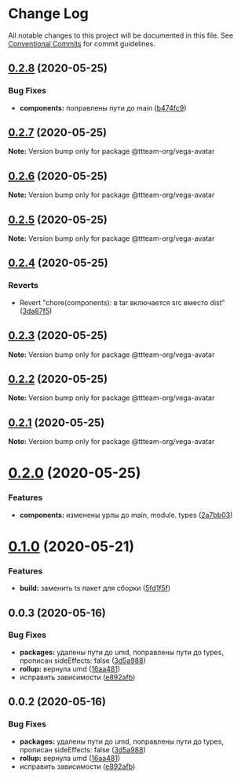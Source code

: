 # Change Log

All notable changes to this project will be documented in this file.
See [Conventional Commits](https://conventionalcommits.org) for commit guidelines.

## [0.2.8](https://github.com/ttteam-org/ttteam-vega-ui/compare/@ttteam-org/vega-avatar@0.2.7...@ttteam-org/vega-avatar@0.2.8) (2020-05-25)


### Bug Fixes

* **components:** поправлены пути до main ([b474fc9](https://github.com/ttteam-org/ttteam-vega-ui/commit/b474fc94fd90b0d4dd791935251d21d8541b77f9))





## [0.2.7](https://github.com/ttteam-org/ttteam-vega-ui/compare/@ttteam-org/vega-avatar@0.2.6...@ttteam-org/vega-avatar@0.2.7) (2020-05-25)

**Note:** Version bump only for package @ttteam-org/vega-avatar





## [0.2.6](https://github.com/ttteam-org/ttteam-vega-ui/compare/@ttteam-org/vega-avatar@0.2.5...@ttteam-org/vega-avatar@0.2.6) (2020-05-25)

**Note:** Version bump only for package @ttteam-org/vega-avatar





## [0.2.5](https://github.com/ttteam-org/ttteam-vega-ui/compare/@ttteam-org/vega-avatar@0.2.4...@ttteam-org/vega-avatar@0.2.5) (2020-05-25)

**Note:** Version bump only for package @ttteam-org/vega-avatar





## [0.2.4](https://github.com/ttteam-org/ttteam-vega-ui/compare/@ttteam-org/vega-avatar@0.2.3...@ttteam-org/vega-avatar@0.2.4) (2020-05-25)


### Reverts

* Revert "chore(components): в tar включается src вместо dist" ([3da87f5](https://github.com/ttteam-org/ttteam-vega-ui/commit/3da87f523e514c40c18815a6f2e44a6dbdd502b7))





## [0.2.3](https://github.com/ttteam-org/ttteam-vega-ui/compare/@ttteam-org/vega-avatar@0.2.1...@ttteam-org/vega-avatar@0.2.3) (2020-05-25)

**Note:** Version bump only for package @ttteam-org/vega-avatar





## [0.2.2](https://github.com/ttteam-org/ttteam-vega-ui/compare/@ttteam-org/vega-avatar@0.2.1...@ttteam-org/vega-avatar@0.2.2) (2020-05-25)

**Note:** Version bump only for package @ttteam-org/vega-avatar





## [0.2.1](https://github.com/ttteam-org/ttteam-vega-ui/compare/@ttteam-org/vega-avatar@0.2.0...@ttteam-org/vega-avatar@0.2.1) (2020-05-25)

**Note:** Version bump only for package @ttteam-org/vega-avatar





# [0.2.0](https://github.com/ttteam-org/ttteam-vega-ui/compare/@ttteam-org/vega-avatar@0.1.0...@ttteam-org/vega-avatar@0.2.0) (2020-05-25)


### Features

* **components:** изменены урлы до main, module. types ([2a7bb03](https://github.com/ttteam-org/ttteam-vega-ui/commit/2a7bb0354a083e034a49ed7e3709283dec0b7381))





# [0.1.0](https://github.com/ttteam-org/ttteam-vega-ui/compare/@ttteam-org/vega-avatar@0.0.2...@ttteam-org/vega-avatar@0.1.0) (2020-05-21)


### Features

* **build:** заменить ts пакет для сборки ([5fd1f5f](https://github.com/ttteam-org/ttteam-vega-ui/commit/5fd1f5fcd66e4c7cd83b623b63c3fe49f1001d88))





## 0.0.3 (2020-05-16)

### Bug Fixes

- **packages:** удалены пути до umd, поправлены пути до types, прописан sideEffects: false ([3d5a988](https://github.com/gpn-prototypes/vega-ui/commit/3d5a98871aece5d6c79be112e2e60ecd0529694e))
- **rollup:** вернула umd ([16aa481](https://github.com/gpn-prototypes/vega-ui/commit/16aa48132ca6c3934b3b12aa079f8645a0efc89b))
- исправить зависимости ([e892afb](https://github.com/gpn-prototypes/vega-ui/commit/e892afb5368b7ed2c6bdd4c77e08917e033f75ed))

## 0.0.2 (2020-05-16)

### Bug Fixes

- **packages:** удалены пути до umd, поправлены пути до types, прописан sideEffects: false ([3d5a988](https://github.com/gpn-prototypes/vega-ui/commit/3d5a98871aece5d6c79be112e2e60ecd0529694e))
- **rollup:** вернула umd ([16aa481](https://github.com/gpn-prototypes/vega-ui/commit/16aa48132ca6c3934b3b12aa079f8645a0efc89b))
- исправить зависимости ([e892afb](https://github.com/gpn-prototypes/vega-ui/commit/e892afb5368b7ed2c6bdd4c77e08917e033f75ed))
